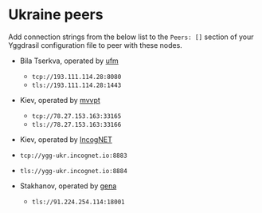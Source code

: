 # Ukraine peers

Add connection strings from the below list to the `Peers: []` section of your
Yggdrasil configuration file to peer with these nodes.

* Bila Tserkva, operated by [ufm](ufm@ufm.lol)
  * `tcp://193.111.114.28:8080`
  * `tls://193.111.114.28:1443`

* Kiev, operated by [mvvpt](mvvpt0@bigmir.net)
  * `tcp://78.27.153.163:33165`
  * `tls://78.27.153.163:33166`

* Kiev, operated by [IncogNET](https://incognet.io)
 * `tcp://ygg-ukr.incognet.io:8883`
 * `tls://ygg-ukr.incognet.io:8884`

* Stakhanov, operated by [gena](https://t.me/gennadykataev)
  * `tls://91.224.254.114:18001`
